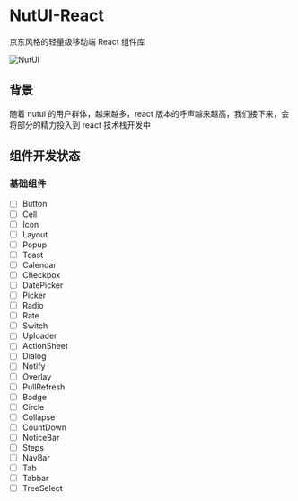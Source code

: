 # NutUI-React

 
京东风格的轻量级移动端 React 组件库
    
![NutUI](https://img14.360buyimg.com/imagetools/s200x200_jfs/t1/167902/2/8762/791358/603742d7E9b4275e3/e09d8f9a8bf4c0ef.png)


## 背景

随着 nutui 的用户群体，越来越多，react 版本的呼声越来越高，我们接下来，会将部分的精力投入到 react 技术栈开发中



## 组件开发状态

### 基础组件

- [ ] Button
- [ ] Cell
- [ ] Icon
- [ ] Layout
- [ ] Popup
- [ ] Toast
- [ ] Calendar
- [ ] Checkbox
- [ ] DatePicker
- [ ] Picker
- [ ] Radio
- [ ] Rate
- [ ] Switch
- [ ] Uploader
- [ ] ActionSheet
- [ ] Dialog
- [ ] Notify
- [ ] Overlay
- [ ] PullRefresh
- [ ] Badge
- [ ] Circle
- [ ] Collapse
- [ ] CountDown
- [ ] NoticeBar
- [ ] Steps
- [ ] NavBar
- [ ] Tab
- [ ] Tabbar
- [ ] TreeSelect
